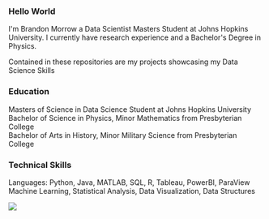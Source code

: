 ### Hello World 

I'm Brandon Morrow a Data Scientist Masters Student at Johns Hopkins University. I currently have research experience and a Bachelor's Degree in Physics. <br>

Contained in these repositories are my projects showcasing my Data Science Skills

### Education
Masters of Science in Data Science Student at Johns Hopkins University <br>
Bachelor of Science in Physics, Minor Mathematics from Presbyterian College <br>
Bachelor of Arts in History, Minor Military Science from Presbyterian College

### Technical Skills
Languages: Python, Java, MATLAB, SQL, R, Tableau, PowerBI, ParaView <br>
Machine Learning, Statistical Analysis, Data Visualization, Data Structures

<img src="https://github-readme-stats.vercel.app/api/top-langs/?username=bmorrow5&theme=dark"/>
